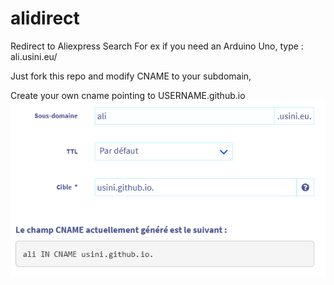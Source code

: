 # alidirect
Redirect to Aliexpress Search
For ex if you need an Arduino Uno, type : ali.usini.eu/

Just fork this repo and modify CNAME to your subdomain,

Create your own cname pointing to USERNAME.github.io
![OVH](ovhsettings.png)

